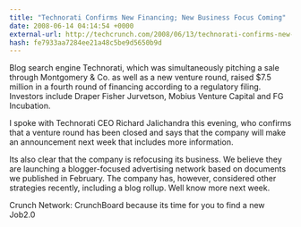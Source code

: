 ```yaml
---
title: "Technorati Confirms New Financing; New Business Focus Coming"
date: 2008-06-14 04:14:54 +0000
external-url: http://techcrunch.com/2008/06/13/technorati-confirms-new-financing-says-new-business-focus-coming/
hash: fe7933aa7284ee21a48c5be9d5650b9d
---
```


Blog search engine Technorati, which was simultaneously pitching a sale through Montgomery & Co. as well as a new venture round, raised $7.5 million in a fourth round of financing according to a regulatory filing. Investors include Draper Fisher Jurvetson, Mobius Venture Capital and FG Incubation.

I spoke with Technorati CEO Richard Jalichandra this evening, who confirms that a venture round has been closed and says that the company will make an announcement next week that includes more information. 

Its also clear that the company is refocusing its business. We believe they are launching a blogger-focused advertising network based on documents we published in February. The company has, however, considered other strategies recently, including a blog rollup. Well know more next week. 

Crunch Network:  CrunchBoard because its time for you to find a new Job2.0
